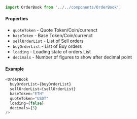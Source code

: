```js
import OrderBook from '../../components/OrderBook';
```

#### Properties
* `quoteToken` - Quote Token/Coin/currenct
* `baseToken` - Base Token/Coin/currenct
* `sellOrderList` - List of Sell orders
* `buyOrderList` - List of Buy orders
* `loading` - Loading state of orders List
* `decimals` - Number of figures to show after decimal point

#### Example
```js
<OrderBook
  buyOrderList={buyOrderList}
  sellOrderList={sellOrderList}
  baseToken="ETH"
  quoteToken="USDT"
  loading={false}
  decimals={5}
/>
```